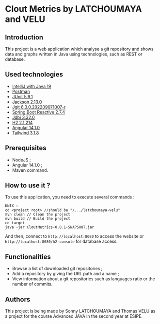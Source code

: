 # Clout Metrics by LATCHOUMAYA and VELU

## Introduction

This project is a web application which analyse a git repository and shows data and graphs written in Java using technologies, such as REST or database.

## Used technologies

- [IntelliJ with Java 19](https://www.jetbrains.com/fr-fr/idea/)
- [Postman](https://www.postman.com/postman)
- [JUnit 5.9.1](https://junit.org/junit5/docs/current/user-guide/)
- [Jackson 2.13.0](https://github.com/FasterXML/jackson)
- [Jgit 6.3.0.202209071007-r](https://www.eclipse.org/jgit/)
- [Spring Boot Reactive 2.7.4](https://spring.io/projects/spring-boot)
- [Jdbi 3.32.0](http://jdbi.org/)
- [H2 2.1.214](https://h2database.com/html/main.html)
- [Angular 14.1.0](https://angular.io/)
- [Tailwind 3.1.8](https://tailwindcss.com/)

## Prerequisites

- NodeJS ;
- Angular 14.1.0 ;
- Maven command.

## How to use it ?

To use this application, you need to execute several commands :

```
UNIX :
cd <project root> //should be "/.../latchoumaya-velu"
mvn clean // Clean the project
mvn build // Build the project
cd target
java -jar CloutMetrics-0.0.1-SNAPSHOT.jar
```   

And then, connect to ```http://localhost:8080``` to access the website or ```http://localhost:8080/h2-console``` for database access.

## Functionalities

- Browse a list of downloaded git repositories ;
- Add a repository by giving the URL path and a name ;
- View information about a git repositories such as languages ratio or the number of commits.
 
## Authors

This project is being made by Sonny LATCHOUMAYA and Thomas VELU as a project for the course Advanced JAVA in the second year at ESIPE.

